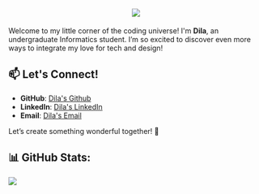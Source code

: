 <h1 align="center">
    <img src="https://readme-typing-svg.herokuapp.com/?font=Righteous&size=27&center=true&vCenter=true&width=500&height=70&duration=4000&lines=Hello!+I'm+Dila+🌷+✨;" />
</h1>

Welcome to my little corner of the coding universe! I'm **Dila**, an undergraduate Informatics student. I’m so excited to discover even more ways to integrate my love for tech and design!

## 📫 Let's Connect!
- **GitHub**: [Dila's Github](codedreamerD)
- **LinkedIn**: [Dila's LinkedIn](https://www.linkedin.com/in/fadhilaanr)
- **Email**: [Dila's Email](mailto:fadhilahnurrahmayanti@gmail.com)

Let’s create something wonderful together! 💫

## 📊 GitHub Stats:
![](https://github-readme-stats.vercel.app/api?username=codedreamerD&show_icons=true&theme=radical)
